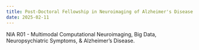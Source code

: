 ```yaml
---
title: Post-Doctoral Fellowship in Neuroimaging of Alzheimer's Disease
date: 2025-02-11
---
```


NIA R01 - Multimodal Computational Neuroimaging, Big Data, Neuropsychiatric Symptoms, & Alzheimer’s Disease.

